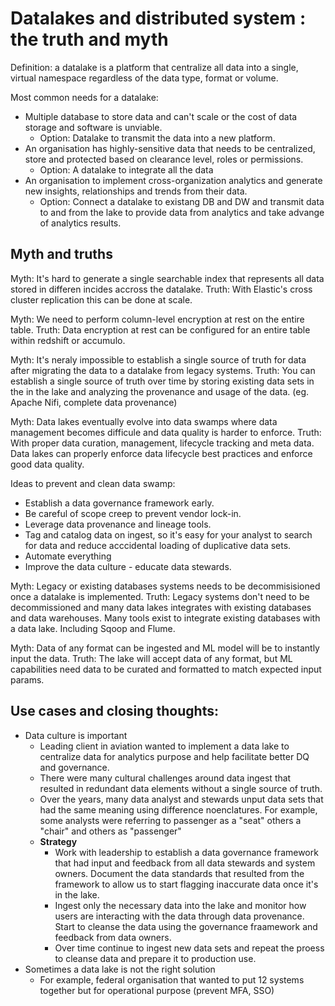 # Datalakes and distributed system : the truth and myth
Definition: a datalake is a platform that centralize all data into a single, virtual namespace regardless of the data type, format or volume.

Most common needs for a datalake:
- Multiple database to store data and can't scale or the cost of data storage and software is unviable.
    - Option: Datalake to transmit the data into a new platform. 
- An organisation has highly-sensitive data that needs to be centralized, store and protected based on clearance level, roles or permissions.
    - Option: A datalake to integrate all the data
- An organisation to implement cross-organization analytics and generate new insights, relationships and trends from their data. 
    - Option: Connect a datalake to existang DB and DW and transmit data to and from the lake to provide data from analytics and take advange of analytics results.

## Myth and truths
Myth: It's hard to generate a single searchable index that represents all data stored in differen incides accross the datalake.
Truth: With Elastic's cross cluster replication this can be done at scale.

Myth: We need to perform column-level encryption at rest on the entire table.
Truth: Data encryption at rest can be configured for an entire table within redshift or accumulo.

Myth: It's neraly impossible to establish a single source of truth for data after migrating the data to a datalake from legacy systems.
Truth: You can establish a single source of truth over time by storing existing data sets in the in the lake and analyzing the provenance and usage of the data. (eg. Apache Nifi, complete data provenance)

Myth: Data lakes eventually evolve into data swamps where data management becomes difficule and data quality is harder to enforce. 
Truth: With proper data curation, management, lifecycle tracking and meta data. Data lakes can properly enforce data lifecycle best practices and enforce good data quality. 

Ideas to prevent and clean data swamp:
- Establish a data governance framework early. 
- Be careful of scope creep to prevent vendor lock-in.
- Leverage data provenance and lineage tools.
- Tag and catalog data on ingest, so it's easy for your analyst to search for data and reduce acccidental loading of duplicative data sets.
- Automate everything
- Improve the data culture - educate data stewards.

Myth: Legacy or existing databases systems needs to be decommisisioned once a datalake is implemented.
Truth: Legacy systems don't need to be decommissioned and many data lakes integrates with existing databases and data warehouses. Many tools exist to integrate existing databases with a data lake. Including Sqoop and Flume.

Myth: Data of any format can be ingested and ML model will be to instantly input the data.
Truth: The lake will accept data of any format, but ML capabilities need data to be curated and formatted to match expected input params.

## Use cases and closing thoughts:
- Data culture is important
    - Leading client in aviation wanted to implement a data lake to centralize data for analytics purpose and help facilitate better DQ and governance.
    - There were many cultural challenges around data ingest that resulted in redundant data elements without a single source of truth.
    - Over the years, many data analyst and stewards unput data sets that had the same meaning using difference noenclatures. For example, some analysts were referring to passenger as a "seat" others a "chair" and others as "passenger"
    - **Strategy**
        - Work with leadership to establish a data governance framework that had input and feedback from all data stewards and system owners. Document the data standards that resulted from the framework to allow us to start flagging inaccurate data once it's in the lake.
        - Ingest only the necessary data into the lake and monitor how users are interacting with the data through data provenance. Start to cleanse the data using the governance fraamework and feedback from data owners.
        - Over time continue to ingest new data sets and repeat the proess to cleanse data and prepare it to production use. 
- Sometimes a data lake is not the right solution
    - For example, federal organisation that wanted to put 12 systems together but for operational purpose (prevent MFA, SSO)